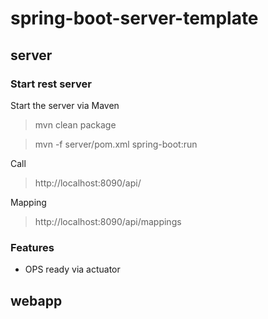# spring-boot-server-template

## server

### Start rest server

Start the server via Maven
> mvn clean package

> mvn -f server/pom.xml spring-boot:run

Call
> http://localhost:8090/api/

Mapping
> http://localhost:8090/api/mappings

### Features
- OPS ready via actuator

## webapp
